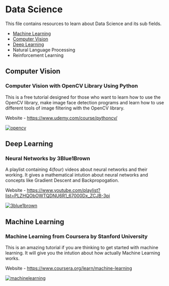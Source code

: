 # Data Science

This file contains resources to learn about Data Science and its sub fields.

* [Machine Learning](#machine-learning)
* [Computer Vision](#computer-vision)
* [Deep Learning](#deep-learning)
* Natural Language Processing 
* Reinforcement Learning

## Computer Vision

### Computer Vision with OpenCV Library Using Python

This is a free tutorial designed for those who want to learn how to use the OpenCV library, make image face detection programs and learn how to use different tools of image filtering with the OpenCV library.

Website - https://www.udemy.com/course/pythoncv/

[![opencv](https://user-images.githubusercontent.com/41269164/69989070-dc98b980-1568-11ea-93e2-4b83d889a559.PNG)](https://www.udemy.com/course/pythoncv/)




## Deep Learning

### Neural Networks by 3Blue1Brown

A playlist containing 4(four) videos about neural networks and their working. It gives a mathematical intution about neural networks and concepts like Gradient Descent and Backpropogation. 

Website - https://www.youtube.com/playlist?list=PLZHQObOWTQDNU6R1_67000Dx_ZCJB-3pi

[![3blue1brown](https://user-images.githubusercontent.com/41947720/66421378-6161ce00-ea25-11e9-9128-10473cd5ccb4.png)](https://www.youtube.com/playlist?list=PLZHQObOWTQDNU6R1_67000Dx_ZCJB-3pi)


## Machine Learning

### Machine Learning from Coursera by Stanford University

This is an amazing tutorial if you are thinking to get started with machine learning. It will give you the intution about how actually Machine Learning works.

Website - https://www.coursera.org/learn/machine-learning

[![machinelearning](https://user-images.githubusercontent.com/38592928/70347232-1974f100-1886-11ea-8d8f-b29891d9e0eb.png)](https://www.coursera.org/learn/machine-learning)
